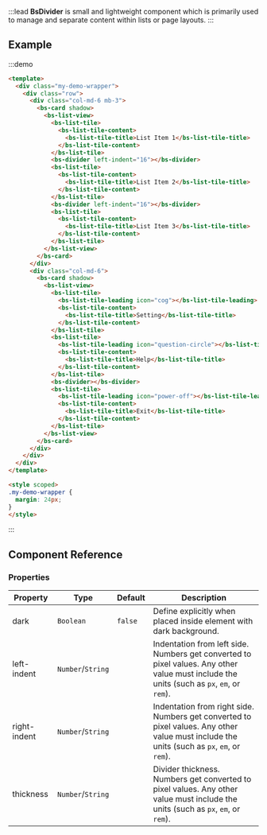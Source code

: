 :::lead
**BsDivider** is small and lightweight component which is primarily used to manage and separate 
content within lists or page layouts.
:::

## Example

:::demo
```html
<template>
  <div class="my-demo-wrapper">
    <div class="row">
      <div class="col-md-6 mb-3">
        <bs-card shadow>
          <bs-list-view>
            <bs-list-tile>
              <bs-list-tile-content>
                <bs-list-tile-title>List Item 1</bs-list-tile-title>
              </bs-list-tile-content>
            </bs-list-tile>
            <bs-divider left-indent="16"></bs-divider>
            <bs-list-tile>
              <bs-list-tile-content>
                <bs-list-tile-title>List Item 2</bs-list-tile-title>
              </bs-list-tile-content>
            </bs-list-tile>
            <bs-divider left-indent="16"></bs-divider>
            <bs-list-tile>
              <bs-list-tile-content>
                <bs-list-tile-title>List Item 3</bs-list-tile-title>
              </bs-list-tile-content>
            </bs-list-tile>
          </bs-list-view>
        </bs-card>
      </div>
      <div class="col-md-6">
        <bs-card shadow>
          <bs-list-view>
            <bs-list-tile>
              <bs-list-tile-leading icon="cog"></bs-list-tile-leading>
              <bs-list-tile-content>
                <bs-list-tile-title>Setting</bs-list-tile-title>
              </bs-list-tile-content>
            </bs-list-tile>
            <bs-list-tile>
              <bs-list-tile-leading icon="question-circle"></bs-list-tile-leading>
              <bs-list-tile-content>
                <bs-list-tile-title>Help</bs-list-tile-title>
              </bs-list-tile-content>
            </bs-list-tile>
            <bs-divider></bs-divider>
            <bs-list-tile>
              <bs-list-tile-leading icon="power-off"></bs-list-tile-leading>
              <bs-list-tile-content>
                <bs-list-tile-title>Exit</bs-list-tile-title>
              </bs-list-tile-content>
            </bs-list-tile>
          </bs-list-view>
        </bs-card>
      </div>
    </div>
  </div>
</template>

<style scoped>
.my-demo-wrapper {
  margin: 24px;
}
</style>
```
:::


## Component Reference

### Properties

<div class="cmp-property">

| Property     | Type        | Default  | Description |
|--------------|-------------|----------|-------------|
| dark         | `Boolean`   | `false`  | Define explicitly when placed inside element with dark background. |
| left-indent  | `Number`/`String` |   | Indentation from left side. Numbers get converted to pixel values. Any other value must include the units (such as `px`, `em`, or `rem`). |
| right-indent | `Number`/`String` |   | Indentation from right side. Numbers get converted to pixel values. Any other value must include the units (such as `px`, `em`, or `rem`). |
| thickness    | `Number`/`String` |   | Divider thickness. Numbers get converted to pixel values. Any other value must include the units (such as `px`, `em`, or `rem`). |

</div>
